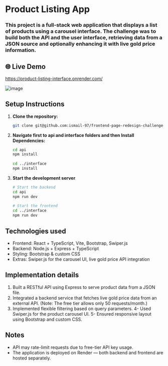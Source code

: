 # Product Listing App
### This project is a full-stack web application that displays a list of products using a carousel interface. The challenge was to build both the API and the user interface, retrieving data from a JSON source and optionally enhancing it with live gold price information.

## 🌐 Live Demo
https://product-listing-interface.onrender.com/

![image](https://github.com/user-attachments/assets/2efca878-a448-4fe5-a5e5-cf017a7296dc)

## Setup Instructions
1. **Clone the repository:**
 
   ```bash
   git clone git@github.com:ismail-97/frontend-page-redesign-challenge.git
   
2. **Navigate first to api and interface folders and then Install Dependencies:**

   ```bash
   cd api
   npm install
  
   cd ../interface
   npm install

3. **Start the development server**

   ```bash
   # Start the backend
   cd api
   npm run dev
  
   # Start the frontend
   cd ../interface
   npm run dev
   
## Technologies used
- Frontend: React + TypeScript, Vite, Bootstrap, Swiper.js
- Backend: Node.js + Express + TypeScript
- Styling: Bootstrap & custom CSS
- Extras: Swiper.js for the carousel UI, live gold price API integration

## Implementation details
1. Built a RESTful API using Express to serve product data from a JSON file.
2. Integrated a backend service that fetches live gold price data from an external API. (Note: The free tier allows only 50 requests/month.)
3. Implemented flexible filtering based on query parameters.
4- Used Swiper.js for the product carousel UI.
5- Ensured responsive layout using Bootstrap and custom CSS.

## Notes
- API may rate-limit requests due to free-tier API key usage.
- The application is deployed on Render — both backend and frontend are hosted separately.

